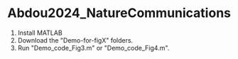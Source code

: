 # Abdou2024_NatureCommunications

1. Install MATLAB
2. Download the "Demo-for-figX" folders.
3. Run "Demo_code_Fig3.m" or "Demo_code_Fig4.m".
